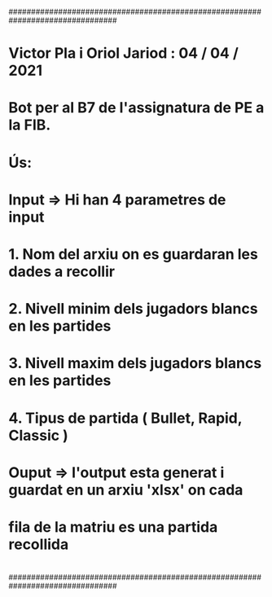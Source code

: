 ################################################################################
#                                                                              #
#   Victor Pla i Oriol Jariod : 04 / 04 / 2021                                 #
#                                                                              #
#   Bot per al B7 de l'assignatura de PE a la FIB.                             #
#                                                                              #
#   Ús:                                                                        #
#                                                                              #
#       Input => Hi han 4 parametres de input                                  #
#       1. Nom del arxiu on es guardaran les dades a recollir                  #
#       2. Nivell minim dels jugadors blancs en les partides                   #
#       3. Nivell maxim dels jugadors blancs en les partides                   #
#       4. Tipus de partida ( Bullet, Rapid, Classic )                         #
#                                                                              #
#       Ouput => l'output esta generat i guardat en un arxiu 'xlsx' on cada    #
#       fila de la matriu es una partida recollida                             #
#                                                                              #
################################################################################
